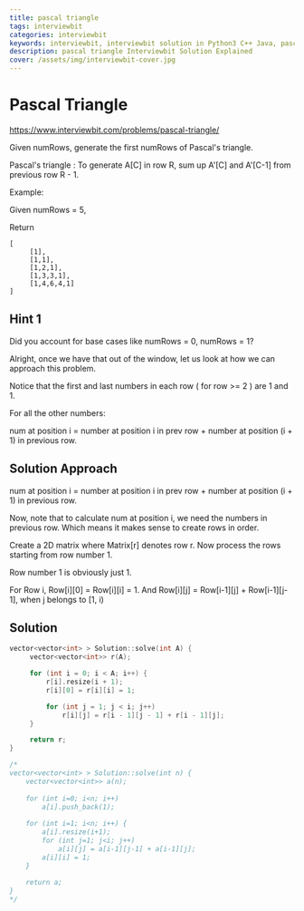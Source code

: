 ```yaml
---
title: pascal triangle
tags: interviewbit
categories: interviewbit
keywords: interviewbit, interviewbit solution in Python3 C++ Java, pascal triangle solution
description: pascal triangle Interviewbit Solution Explained
cover: /assets/img/interviewbit-cover.jpg
---
```


# Pascal Triangle

https://www.interviewbit.com/problems/pascal-triangle/

Given numRows, generate the first numRows of Pascal's triangle.

Pascal's triangle : To generate A[C] in row R, sum up A'[C] and A'[C-1] from previous row R - 1.

Example:

Given numRows = 5,

Return

```
[
     [1],
     [1,1],
     [1,2,1],
     [1,3,3,1],
     [1,4,6,4,1]
]
```

## Hint 1

Did you account for base cases like numRows = 0, numRows = 1?

Alright, once we have that out of the window, let us look at how we can approach this problem.

Notice that the first and last numbers in each row ( for row >= 2 ) are 1 and 1.

For all the other numbers:

num at position i = number at position i in prev row + number at position (i + 1) in previous row.

## Solution Approach


num at position i = number at position i in prev row + number at position (i + 1) in previous row.

Now, note that to calculate num at position i, we need the numbers in previous row. Which means it makes sense to create rows in order.

Create a 2D matrix where Matrix[r] denotes row r. 
Now process the rows starting from row number 1.

Row number 1 is obviously just 1.

For Row i, Row[i][0] = Row[i][i] = 1. And Row[i][j] = Row[i-1][j] + Row[i-1][j-1], when j belongs to [1, i)


## Solution

```cpp
vector<vector<int> > Solution::solve(int A) {
     vector<vector<int>> r(A);

     for (int i = 0; i < A; i++) {
         r[i].resize(i + 1);
         r[i][0] = r[i][i] = 1;

         for (int j = 1; j < i; j++)
             r[i][j] = r[i - 1][j - 1] + r[i - 1][j];
     }

     return r;
}

/*
vector<vector<int> > Solution::solve(int n) {
    vector<vector<int>> a(n);
    
    for (int i=0; i<n; i++)
        a[i].push_back(1);
    
    for (int i=1; i<n; i++) {
        a[i].resize(i+1);
        for (int j=1; j<i; j++)
            a[i][j] = a[i-1][j-1] + a[i-1][j];
        a[i][i] = 1;
    }
    
    return a;
}
*/
```
